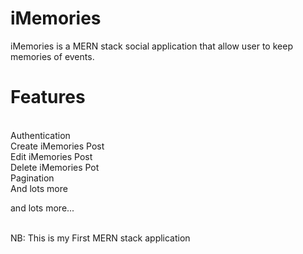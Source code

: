 # iMemories
iMemories is a MERN stack social application that allow user to keep memories of events.

<h1> Features </h1>
</br> Authentication
</br> Create iMemories Post
</br> Edit iMemories Post
</br> Delete iMemories Pot
</br> Pagination 
</br> And lots more


<span> and lots more... </span>


</br> NB: This is my First MERN stack application 
